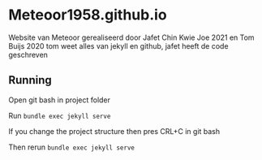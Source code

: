 # Meteoor1958.github.io
Website van Meteoor
gerealiseerd door Jafet  Chin Kwie Joe 2021 en Tom Buijs 2020
tom weet alles van jekyll en github, jafet heeft de code geschreven
## Running
Open git bash in project folder

Run `bundle exec jekyll serve`

If you change the project structure then pres CRL+C in git bash

Then rerun `bundle exec jekyll serve`

